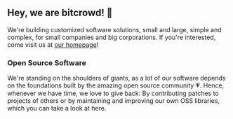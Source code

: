 ## Hey, we are bitcrowd! 👋

We're building customized software solutions, small and large, simple and complex, for small companies and big corporations. If you're interested, come visit us at [our homepage](https://bitcrowd.net)!

### Open Source Software

We're standing on the shoulders of giants, as a lot of our software depends on the foundations built by the amazing open source community 💗. Hence, whenever we have time, we love to give back: By contributing patches to projects of others or by maintaining and improving our own OSS libraries, which you can take a look at here.

